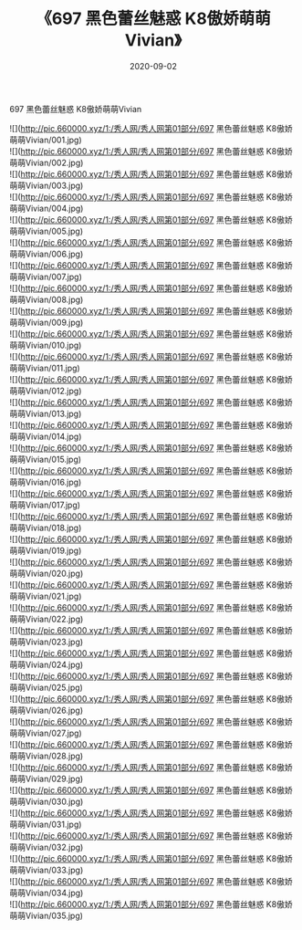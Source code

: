 ﻿---
layout: post
title:  《697 黑色蕾丝魅惑 K8傲娇萌萌Vivian》
date:   2020-09-02
img: http://pic.660000.xyz/1:/秀人网/秀人网第01部分/697 黑色蕾丝魅惑 K8傲娇萌萌Vivian/000.jpg
categories: [美女, 清纯, 唯美]
---

697 黑色蕾丝魅惑 K8傲娇萌萌Vivian

  ![](http://pic.660000.xyz/1:/秀人网/秀人网第01部分/697 黑色蕾丝魅惑 K8傲娇萌萌Vivian/001.jpg) <br> ![](http://pic.660000.xyz/1:/秀人网/秀人网第01部分/697 黑色蕾丝魅惑 K8傲娇萌萌Vivian/002.jpg) <br> ![](http://pic.660000.xyz/1:/秀人网/秀人网第01部分/697 黑色蕾丝魅惑 K8傲娇萌萌Vivian/003.jpg) <br> ![](http://pic.660000.xyz/1:/秀人网/秀人网第01部分/697 黑色蕾丝魅惑 K8傲娇萌萌Vivian/004.jpg) <br> ![](http://pic.660000.xyz/1:/秀人网/秀人网第01部分/697 黑色蕾丝魅惑 K8傲娇萌萌Vivian/005.jpg) <br> ![](http://pic.660000.xyz/1:/秀人网/秀人网第01部分/697 黑色蕾丝魅惑 K8傲娇萌萌Vivian/006.jpg) <br> ![](http://pic.660000.xyz/1:/秀人网/秀人网第01部分/697 黑色蕾丝魅惑 K8傲娇萌萌Vivian/007.jpg) <br> ![](http://pic.660000.xyz/1:/秀人网/秀人网第01部分/697 黑色蕾丝魅惑 K8傲娇萌萌Vivian/008.jpg) <br> ![](http://pic.660000.xyz/1:/秀人网/秀人网第01部分/697 黑色蕾丝魅惑 K8傲娇萌萌Vivian/009.jpg) <br> ![](http://pic.660000.xyz/1:/秀人网/秀人网第01部分/697 黑色蕾丝魅惑 K8傲娇萌萌Vivian/010.jpg) <br> ![](http://pic.660000.xyz/1:/秀人网/秀人网第01部分/697 黑色蕾丝魅惑 K8傲娇萌萌Vivian/011.jpg) <br> ![](http://pic.660000.xyz/1:/秀人网/秀人网第01部分/697 黑色蕾丝魅惑 K8傲娇萌萌Vivian/012.jpg) <br> ![](http://pic.660000.xyz/1:/秀人网/秀人网第01部分/697 黑色蕾丝魅惑 K8傲娇萌萌Vivian/013.jpg) <br> ![](http://pic.660000.xyz/1:/秀人网/秀人网第01部分/697 黑色蕾丝魅惑 K8傲娇萌萌Vivian/014.jpg) <br> ![](http://pic.660000.xyz/1:/秀人网/秀人网第01部分/697 黑色蕾丝魅惑 K8傲娇萌萌Vivian/015.jpg) <br> ![](http://pic.660000.xyz/1:/秀人网/秀人网第01部分/697 黑色蕾丝魅惑 K8傲娇萌萌Vivian/016.jpg) <br> ![](http://pic.660000.xyz/1:/秀人网/秀人网第01部分/697 黑色蕾丝魅惑 K8傲娇萌萌Vivian/017.jpg) <br> ![](http://pic.660000.xyz/1:/秀人网/秀人网第01部分/697 黑色蕾丝魅惑 K8傲娇萌萌Vivian/018.jpg) <br> ![](http://pic.660000.xyz/1:/秀人网/秀人网第01部分/697 黑色蕾丝魅惑 K8傲娇萌萌Vivian/019.jpg) <br> ![](http://pic.660000.xyz/1:/秀人网/秀人网第01部分/697 黑色蕾丝魅惑 K8傲娇萌萌Vivian/020.jpg) <br> ![](http://pic.660000.xyz/1:/秀人网/秀人网第01部分/697 黑色蕾丝魅惑 K8傲娇萌萌Vivian/021.jpg) <br> ![](http://pic.660000.xyz/1:/秀人网/秀人网第01部分/697 黑色蕾丝魅惑 K8傲娇萌萌Vivian/022.jpg) <br> ![](http://pic.660000.xyz/1:/秀人网/秀人网第01部分/697 黑色蕾丝魅惑 K8傲娇萌萌Vivian/023.jpg) <br> ![](http://pic.660000.xyz/1:/秀人网/秀人网第01部分/697 黑色蕾丝魅惑 K8傲娇萌萌Vivian/024.jpg) <br> ![](http://pic.660000.xyz/1:/秀人网/秀人网第01部分/697 黑色蕾丝魅惑 K8傲娇萌萌Vivian/025.jpg) <br> ![](http://pic.660000.xyz/1:/秀人网/秀人网第01部分/697 黑色蕾丝魅惑 K8傲娇萌萌Vivian/026.jpg) <br> ![](http://pic.660000.xyz/1:/秀人网/秀人网第01部分/697 黑色蕾丝魅惑 K8傲娇萌萌Vivian/027.jpg) <br> ![](http://pic.660000.xyz/1:/秀人网/秀人网第01部分/697 黑色蕾丝魅惑 K8傲娇萌萌Vivian/028.jpg) <br> ![](http://pic.660000.xyz/1:/秀人网/秀人网第01部分/697 黑色蕾丝魅惑 K8傲娇萌萌Vivian/029.jpg) <br> ![](http://pic.660000.xyz/1:/秀人网/秀人网第01部分/697 黑色蕾丝魅惑 K8傲娇萌萌Vivian/030.jpg) <br> ![](http://pic.660000.xyz/1:/秀人网/秀人网第01部分/697 黑色蕾丝魅惑 K8傲娇萌萌Vivian/031.jpg) <br> ![](http://pic.660000.xyz/1:/秀人网/秀人网第01部分/697 黑色蕾丝魅惑 K8傲娇萌萌Vivian/032.jpg) <br> ![](http://pic.660000.xyz/1:/秀人网/秀人网第01部分/697 黑色蕾丝魅惑 K8傲娇萌萌Vivian/033.jpg) <br> ![](http://pic.660000.xyz/1:/秀人网/秀人网第01部分/697 黑色蕾丝魅惑 K8傲娇萌萌Vivian/034.jpg) <br> ![](http://pic.660000.xyz/1:/秀人网/秀人网第01部分/697 黑色蕾丝魅惑 K8傲娇萌萌Vivian/035.jpg) <br>